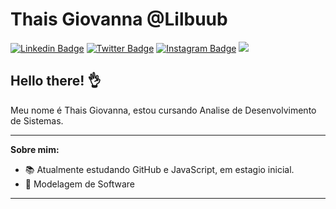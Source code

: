 # Thais Giovanna @Lilbuub

[![Linkedin Badge](https://img.shields.io/badge/-LinkedIn-blue?style=flat&logo=LinkedIn&logoColor=white)](https://www.linkedin.com/)
[![Twitter Badge](https://img.shields.io/badge/-Twitter-1ca0f1?style=flat&logo=Twitter&logoColor=white)](https://twitter.com/)
[![Instagram Badge](https://img.shields.io/badge/-Instagram-C13584?style=flat&logo=Instagram&logoColor=white)](https://www.instagram.com/Lilbuob)
![](https://komarev.com/ghpvc/?username=lilbuub&label=Profile+Views&style=flat&color=C13584)


## Hello there! 👌

Meu nome é Thais Giovanna, estou cursando Analise de Desenvolvimento de Sistemas.

---
**Sobre mim:**
- 📚 Atualmente estudando GitHub e JavaScript, em estagio inicial.
- 📙 Modelagem de Software

---